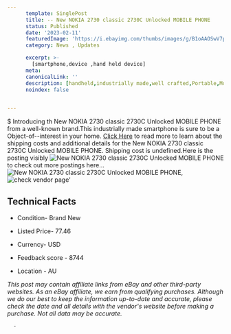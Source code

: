 ```yaml
---
      template: SinglePost
      title: -- New NOKIA 2730 classic 2730C Unlocked MOBILE PHONE
      status: Published
      date: '2023-02-11'
      featuredImage: 'https://i.ebayimg.com/thumbs/images/g/B1oAAOSwV7pgsIAw/s-l225.jpg'
      category: News , Updates

      excerpt: >-
        [smartphone,device ,hand held device]
      meta:
      canonicalLink: ''
      description: [handheld,industrially made,well crafted,Portable,Mobile,Compact,Convenient,Lightweight,Maneuverable,Man-portable,Miniature,Carriable,Hand-held,Light,Holdable,Transportable,Mobile device,Pocket-sized,On-the-go,Wireless,Cordless,Compact size,Convenient size, smartphone,device ,hand held device]
      noindex: false
      

---
```

$
      Introducing th New NOKIA 2730 classic 2730C Unlocked MOBILE PHONE from a well-known brand.This industrially made smartphone is sure to be a Object-of--interest in your home. [Click Here](https://www.ebay.com/itm/133773016563?hash=item1f257e3df3%3Ag%3AB1oAAOSwV7pgsIAw&mkevt=1&mkcid=1&mkrid=711-53200-19255-0&campid=%253CePNCampaignId%253E&customid=%253CreferenceId%253E&toolid=10049) to read more to learn about the shipping costs and additional details for the New NOKIA 2730 classic 2730C Unlocked MOBILE PHONE. Shipping cost is undefined.Here is the posting visibly ![New NOKIA 2730 classic 2730C Unlocked MOBILE PHONE](https://i.ebayimg.com/thumbs/images/g/B1oAAOSwV7pgsIAw/s-l225.jpg) to check out more postings here... ![New NOKIA 2730 classic 2730C Unlocked MOBILE PHONE](https://i.ebayimg.com/images/g/B1oAAOSwV7pgsIAw/s-l640.jpg), ![check vendor page](https://origin-galleryplus.ebayimg.com/ws/web/133773016563_2_0_1/225x225.jpg,https://origin-galleryplus.ebayimg.com/ws/web/133773016563_3_0_1/225x225.jpg,https://origin-galleryplus.ebayimg.com/ws/web/133773016563_4_0_1/225x225.jpg,https://origin-galleryplus.ebayimg.com/ws/web/133773016563_5_0_1/225x225.jpg,https://origin-galleryplus.ebayimg.com/ws/web/133773016563_6_0_1/225x225.jpg,https://origin-galleryplus.ebayimg.com/ws/web/133773016563_7_0_1/225x225.jpg)'

      

 ## Technical Facts 



     
      

 - Condition- Brand New 


      

 - Listed Price- 77.46 


      

 - Currency- USD 


      

 - Feedback score - 8744 


      

 - Location - AU 


      
      

 *_This post may contain affiliate links from eBay and other third-party websites. As an eBay affiliate, we earn from qualifying purchases. Although we do our best to keep the information up-to-date and accurate, please check the date and all details with the vendor's website before making a purchase. Not all data may be accurate._*




      -

